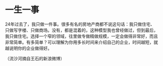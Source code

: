 # 一生一事

24年过去了，我只做一件事。很多有名的房地产商都不说这句话：我只做住宅、只做写字楼、只做商场。没有，都是混着的，这种模型我也曾经做过，但到最后，我只做住宅。选择一个窄的领域，往里做专做精做规模，一定会做得非常好，而且非常简单。有多简单？可以理解为你用多长时间来介绍自己的企业，时间越短，就越说明你的企业做得好。 

（流沙河摘自王石的新浪微博）